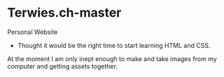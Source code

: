 # Terwies.ch-master
Personal Website 
- Thought it would be the right time to start learning HTML and CSS.
 
 At the moment I am only inept enough to make and take images from my computer and getting assets together. 
